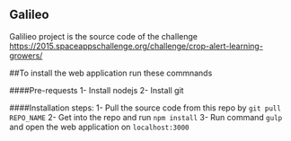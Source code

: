 ## Galileo
Galilieo project is the source code of the challenge https://2015.spaceappschallenge.org/challenge/crop-alert-learning-growers/


##To install the web application run these commnands

####Pre-requests
1- Install nodejs
2- Install git

####Installation steps:
1- Pull the source code from this repo by `git pull REPO_NAME`
2- Get into the repo and run `npm install`
3- Run command `gulp` and open the web application on `localhost:3000`
